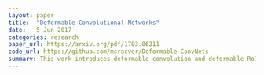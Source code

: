 ```yaml
---
layout: paper
title:  "Deformable Convolutional Networks"
date:   5 Jun 2017
categories: research
paper_url: https://arxiv.org/pdf/1703.06211
code_url: https://github.com/msracver/Deformable-ConvNets
summary: This work introduces deformable convolution and deformable RoI pooling modules to improve the geometric transformation capability of CNNs by augmenting spatial sampling with learned offsets, without extra supervision. These modules can replace standard ones in CNNs for end-to-end training. The approach, validated by extensive experiments, effectively learns dense spatial transformations for complex vision tasks like object detection and semantic segmentation.
---
```

